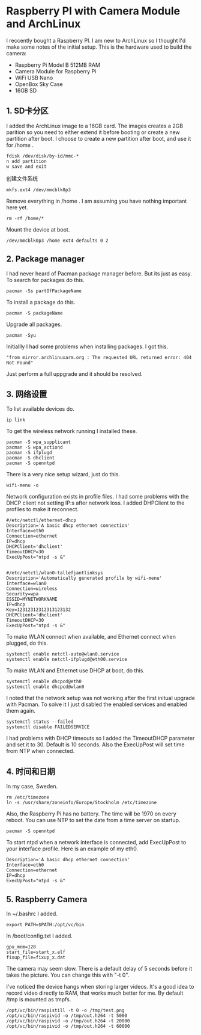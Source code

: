 # Raspberry PI with Camera Module and ArchLinux

I reccently bought a Raspberry PI. I am new to ArchLinux so I thought I'd make some notes of the initial setup. 
This is the hardware used to build the camera:

* Raspberry Pi Model B 512MB RAM
* Camera Module for Raspberry Pi
* WiFi USB Nano
* OpenBox Sky Case
* 16GB SD

## 1. SD卡分区

I added the ArchLinux image to a 16GB card. The images creates a 2GB parition so you need to either extend it before 
booting or create a new partition after boot. I choose to create a new partition after boot, and use it for /home .

    fdisk /dev/disk/by-id/mmc-*
    n add partition
    w save and exit

创建文件系统

    mkfs.ext4 /dev/mmcblk0p3

Remove everything in /home . I am assuming you have nothing important here yet.

    rm -rf /home/*

Mount the device at boot.

    /dev/mmcblk0p3 /home ext4 defaults 0 2

## 2. Package manager

I had never heard of Pacman package manager before. But its just as easy. To search for packages do this.

    pacman -Ss partOfPackageName

To install a package do this.

    pacman -S packageName

Upgrade all packages.

    pacman -Syu

Initiallly I had some problems when installing packages. I got this.

    "from mirror.archlinuxarm.org : The requested URL returned error: 404 Not Found"

Just perform a full uppgrade and it should be resolved.

## 3. 网络设置

To list available devices do.

    ip link

To get the wireless network running I installed these.

    pacman -S wpa_supplicant
    pacman -S wpa_actiond
    pacman -S ifplugd
    pacman -S dhclient
    pacman -S openntpd

There is a very nice setup wizard, just do this.

    wifi-menu -o

Network configuration exists in profile files. I had some problems with the DHCP client not setting IP:s after 
network loss. I added DHPClient to the profiles to make it reconnect.

    #/etc/netctl/ethernet-dhcp
    Description='A basic dhcp ethernet connection'
    Interface=eth0
    Connection=ethernet
    IP=dhcp
    DHCPClient='dhclient'
    TimeoutDHCP=30
    ExecUpPost="ntpd -s &"


    #/etc/netctl/wlan0-tallefjantlinksys
    Description='Automatically generated profile by wifi-menu'
    Interface=wlan0
    Connection=wireless
    Security=wpa
    ESSID=MYNETWORKNAME
    IP=dhcp
    Key=12312312312313123132
    DHCPClient='dhclient'
    TimeoutDHCP=30
    ExecUpPost="ntpd -s &"

To make WLAN connect when available, and Ethernet connect when plugged, do this.

    systemctl enable netctl-auto@wlan0.service
    systemctl enable netctl-ifplugd@eth00.service
    
To make WLAN and Ethernet use DHCP at boot, do this.

    systemctl enable dhcpcd@eth0
    systemctl enable dhcpcd@wlan0

I noted that the network setup was not working after the first initual upgrade with Pacman. To solve it I just 
disabled the enabled services and enabled them again.

    systemctl status --failed
    systemctl disable FAILEDSERVICE

I had problems with DHCP timeouts so I added the TimeoutDHCP parameter and set it to 30. Default is 10 seconds. 
Also the ExecUpPost will set time from NTP when connected.

## 4. 时间和日期

In my case, Sweden.

    rm /etc/timezone
    ln -s /usr/share/zoneinfo/Europe/Stockholm /etc/timezone

Also, the Raspberry Pi has no battery. The time will be 1970 on every reboot. You can use NTP to set the date from 
a time server on startup.

    pacman -S openntpd

To start ntpd when a network interface is connected, add ExecUpPost to your interface profile. Here is an example of 
my eth0.

    Description='A basic dhcp ethernet connection'
    Interface=eth0
    Connection=ethernet
    IP=dhcp
    ExecUpPost="ntpd -s &"

## 5. Raspberry Camera

In ~/.bashrc I added.

    export PATH=$PATH:/opt/vc/bin

In /boot/config.txt I added.

    gpu_mem=128
    start_file=start_x.elf
    fixup_file=fixup_x.dat

The camera may seem slow. There is a default delay of 5 seconds before it takes the picture. You can change this 
with "-t 0".

I've noticed the device hangs when storing larger videos. It's a good idea to record video directly to RAM, that 
works much better for me. By default /tmp is mounted as tmpfs.

    /opt/vc/bin/raspistill -t 0 -o /tmp/test.png
    /opt/vc/bin/raspivid -o /tmp/out.h264 -t 5000
    /opt/vc/bin/raspivid -o /tmp/out.h264 -t 20000
    /opt/vc/bin/raspivid -o /tmp/out.h264 -t 60000
